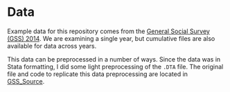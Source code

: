 # Data

Example data for this repository comes from the [General Social Survey (GSS) 2014](http://gss.norc.org/get-the-data/stata). We are examining a single year, but cumulative files are also available for data across years.

This data can be preprocessed in a number of ways. Since the data was in Stata formatting, I did some light preprocessing of the `.DTA` file. The original file and code to replicate this data preprocessing are located in [GSS_Source](/GSS_Source/).
